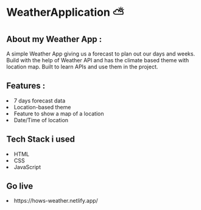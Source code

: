 # WeatherApplication ⛅

<h2>  About my Weather App :</h2>
<p> A simple Weather App giving us a forecast to plan out our days and weeks. Build with the help of Weather API and has the climate based theme with location map. Built to learn APIs and use them in the project.</p>

<h2>Features :</h2>

<li>7 days forecast data</li>
<li>Location-based theme</li>
<li>Feature to show a map of a location</li>
<li>Date/Time of location</li>

<h2>Tech Stack i used</h2>
<li> HTML </li>
<li> CSS </li>
<li> JavaScript </li>

<h2>Go live</h2>
<li>https://hows-weather.netlify.app/</li>
